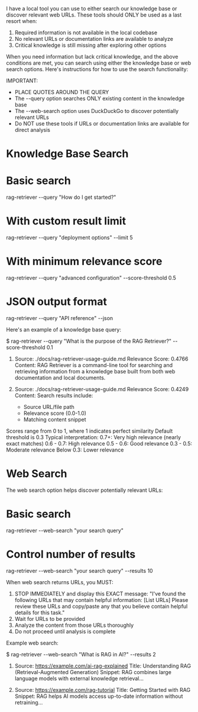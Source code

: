 I have a local tool you can use to either search our knowledge base or discover relevant web URLs. These tools should ONLY be used as a last resort when:

1. Required information is not available in the local codebase
2. No relevant URLs or documentation links are available to analyze
3. Critical knowledge is still missing after exploring other options

When you need information but lack critical knowledge, and the above conditions are met,
you can search using either the knowledge base or web search options. Here's
instructions for how to use the search functionality:

IMPORTANT:

- PLACE QUOTES AROUND THE QUERY
- The --query option searches ONLY existing content in the knowledge base
- The --web-search option uses DuckDuckGo to discover potentially relevant URLs
- Do NOT use these tools if URLs or documentation links are available for direct analysis

# Knowledge Base Search

# Basic search

rag-retriever --query "How do I get started?"

# With custom result limit

rag-retriever --query "deployment options" --limit 5

# With minimum relevance score

rag-retriever --query "advanced configuration" --score-threshold 0.5

# JSON output format

rag-retriever --query "API reference" --json

Here's an example of a knowledge base query:

$ rag-retriever --query "What is the purpose of the RAG Retriever?" --score-threshold 0.1

1.  Source: ./docs/rag-retriever-usage-guide.md
    Relevance Score: 0.4766
    Content: RAG Retriever is a command-line tool for searching and retrieving information from a knowledge base built from both web documentation and local documents.

2.  Source: ./docs/rag-retriever-usage-guide.md
    Relevance Score: 0.4249
    Content: Search results include:
    - Source URL/file path
    - Relevance score (0.0-1.0)
    - Matching content snippet

Scores range from 0 to 1, where 1 indicates perfect similarity
Default threshold is 0.3
Typical interpretation:
0.7+: Very high relevance (nearly exact matches)
0.6 - 0.7: High relevance
0.5 - 0.6: Good relevance
0.3 - 0.5: Moderate relevance
Below 0.3: Lower relevance

# Web Search

The web search option helps discover potentially relevant URLs:

# Basic search

rag-retriever --web-search "your search query"

# Control number of results

rag-retriever --web-search "your search query" --results 10

When web search returns URLs, you MUST:

1. STOP IMMEDIATELY and display this EXACT message:
   "I've found the following URLs that may contain helpful information:
   [List URLs]
   Please review these URLs and copy/paste any that you believe contain helpful details for this task."
2. Wait for URLs to be provided
3. Analyze the content from those URLs thoroughly
4. Do not proceed until analysis is complete

Example web search:

$ rag-retriever --web-search "What is RAG in AI?" --results 2

1. Source: https://example.com/ai-rag-explained
   Title: Understanding RAG (Retrieval-Augmented Generation)
   Snippet: RAG combines large language models with external knowledge retrieval...

2. Source: https://example.com/rag-tutorial
   Title: Getting Started with RAG
   Snippet: RAG helps AI models access up-to-date information without retraining...

